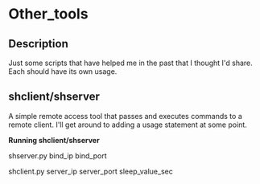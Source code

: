 Other_tools
===========

Description
-----------
Just some scripts that have helped me in the past that I thought I'd share. Each should have its own usage.

shclient/shserver
-----------------
A simple remote access tool that passes and executes commands to a remote client. I'll get around to adding a usage statement at some point.

**Running shclient/shserver**

 shserver.py bind_ip bind_port 

 shclient.py server_ip server_port sleep_value_sec
